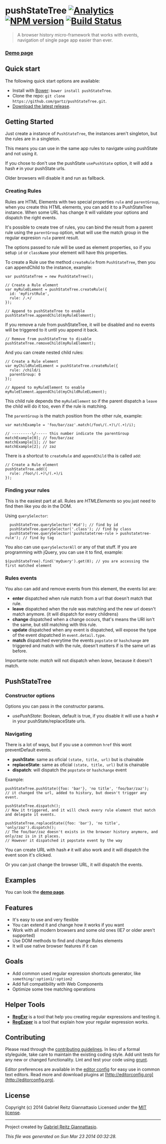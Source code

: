 # pushStateTree [![Analytics](https://ga-beacon.appspot.com/UA-24619548-7/pushStateTree/readme)](https://github.com/igrigorik/ga-beacon) [![NPM version](https://badge.fury.io/js/pushStateTree.png)](http://badge.fury.io/js/pushStateTree)  [![Build Status](true.png)](true)

> A browser history micro-framework that works with events, navigation of single page app easier than ever.

### [Demo page](http://gartz.github.io/pushStateTree/)

## Quick start

The following quick start options are available:

* Install with [Bower](http://bower.io): `bower install pushStateTree`.
* Clone the repo: `git clone https://github.com/gartz/pushStateTree.git`.
* [Download the latest release](https://github.com/gartz/pushStateTree/archive/master.zip).


## Getting Started

Just create a instance of `PushStateTree`, the instances aren't singleton, but the rules are in a singleton.

This means you can use in the same app rules to navigate using pushState and not using it.

If you chose to don't use the pushState `usePushState` option, it will add a hash `#` in your pushState urls.

Older browsers will disable it and run as fallback.

### Creating Rules

Rules are HTML Elements with two special properties `rule` and `parentGroup`, when you create this HTML elements, you can add it to a PushStateTree instance. When some URL has change it will validate your options and dispatch the right events.

It's possible to create tree of rules, you can bind the result from a parent rule using the `parentGroup` option, what will use the match group in the regular expresion `rule` parent result.

The options passed to rule will be used as element properties, so if you setup `id` or `className` your element will have this properties.

To create a Rule use the method `createRule` from `PushStateTree`, then you can appendChild to the instance, example:

```
var pushStateTree = new PushStateTree();

// Create a Rule element
var myRuleELement = pushStateTree.createRule({
  id: 'myFirstRule',
  rule: /.+/
});

// Append to pushStateTree to enable
pushStateTree.appendChild(myRuleElement);
```

If you remove a rule from pushStateTree, it will be disabled and no events will be triggered to it until you append it back.

```
// Remove from pushStateTree to disable
pushStateTree.removeChild(myRuleElement);
```

And you can create nested child rules:

```
// Create a Rule element
var myChildRuleELement = pushStateTree.createRule({
  rule: /child/i
  parentGroup: 0
});

// Append to myRuleElement to enable
myRuleElement.appendChild(myChildRuleELement);
```

This child rule depends the `myRuleElement` so if the parent dispatch a `leave` the child will do it too, even if the rule is matching.

The `parentGroup` is the match position from the other rule, example:

```
var matchExample = 'foo/bar/zaz'.match(/foo\/(.+)\/(.+)/i);

// ---------\/----- this number indicate the parentGroup
matchExample[0]; // foo/bar/zaz
matchExample[1]; // bar
matchExample[2]; // zaz
```

There is a shortcut to `createRule` and `appendChild` tha is called `add`:

```
// Create a Rule element
pushStateTree.add({
  rule: /foo\/(.+)\/(.+)/i
});
```

### Finding your rules

This is the easiest part at all. Rules are *HTMLElements* so you just need to find then like you do in the DOM.

Using `querySelector`:

```
  pushStateTree.querySelector('#id'); // find by id
  pushStateTree.querySelector('.class'); // find by class
  pushStateTree.querySelector('pushstatetree-rule > pushstatetree-rule'); // find by tag
```

You also can use `querySelectorAll` or any of that stuff. If you are programming with jQuery, you can use it to find, example:

    $(pushStateTree).find('myQuery').get(0); // you are accessing the first matched element

### Rules events

You also can add and remove events from this element, the events list are:

 - **enter** dispatched when rule match from a url that doesn't match that rule.
 - **leave** dispatched when the rule was matching and the new url doesn't match anymore. (it will dispatch for every childrens)
 - **change** dispatched when a change ocours, that's means the URI isn't the same, but still matching with this rule.
 - **update** dispatched when any event is dispatched, will expose the type of the event dispatched in `event.detail.type`.
 - **match** dispatched everytime the events `popstate` or `hashchange` are triggered and match with the rule, doesn't matters if is the same url as before.

Importante note: *match* will not dispatch when *leave*, because it doesn't match.

## PushStateTree

### Constructor options

Options you can pass in the constructor params.

 - *usePushState*: Boolean, default is true, if you disable it will use a hash `#` in your pushState/replaceState urls.

### Navigating

There is a lot of ways, but if you use a common `href` this wont preventDefault events.

 - **pushState**: same as oficial `(state, title, url)` but is chainable
 - **replaceState**: same as oficial `(state, title, url)` but is chainable
 - **dispatch**: will dispatch the `popstate` or `hashchange` event

Example:

```
pushStateTree.pushState({foo: 'bar'}, 'no title', 'foo/bar/zaz');
// it changed the url, added to history, but doesn't trigger any event.

pushStateTree.dispatch();
// Now it triggered, and it will check every rule element that match and delegate it events.

pushStateTree.replaceState({foo: 'bar'}, 'no title', 'only/zaz').dispatch();
// The foo/bar/zaz doesn't exists in the browser history anymore, and only/zaz is in it places.
// However it dispatched it popstate event by the way
```

You can create URL with hash `#` it will also work and it will dispatch the event soon it's clicked.

Or you can just change the browser URL, it will dispatch the events.

## Examples

You can look the [**demo page**](http://gartz.github.io/pushStateTree/).

## Features
 - It's easy to use and very flexible
 - You can extend it and change how it works if you want
 - Work with all modern browsers and some old ones (IE7 or older aren't supported)
 - Use DOM methods to find and change Rules elements
 - It will use native browser features if it can

## Goals
 - Add common used regular expression shortcuts generator, like `something/:option1/:option2`
 - Add full compatibility with Web Components
 - Optimize some tree matching operations

## Helper Tools

 - **[RegExr](http://regexr.com/)** is a tool that help you creating regular expressions and testing it.
 - **[RegExper](http://www.regexper.com/)** is a tool that explain how your regular expression works.

## Contributing

Please read through the [contributing guidelines](CONTRIBUTING.md). In lieu of a formal styleguide, take care to maintain the existing coding style. Add unit tests for any new or changed functionality. Lint and test your code using [grunt](http://gruntjs.com/).

Editor preferences are available in the [editor config](.editorconfig) for easy use in common text editors. Read more and download plugins at [http://editorconfig.org](http://editorconfig.org).

## License
Copyright (c) 2014 Gabriel Reitz Giannattasio
Licensed under the [MIT license](LICENSE-MIT).


***

Project created by [Gabriel Reitz Giannattasio](https://gartz.com.br).

_This file was generated on Sun Mar 23 2014 00:32:28._
